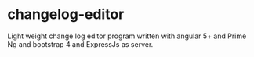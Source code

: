# changelog-editor
Light weight change log editor program written with angular 5+ and Prime Ng and bootstrap 4 and ExpressJs as server.
